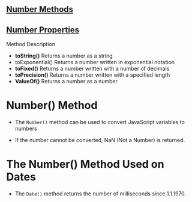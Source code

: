 # 
## [Number Methods](https://www.w3schools.com/js/js_number_methods.asp)

## [Number Properties](https://www.w3schools.com/js/js_number_properties.asp)


Method	Description

* **toString()**	Returns a number as a string
* toExponential()	Returns a number written in exponential notation
* **toFixed()**	Returns a number written with a number of decimals
* **toPrecision()**	Returns a number written with a specified length
* **ValueOf()**	Returns a number as a number

# Number() Method

* The `Number()` method can be used to convert JavaScript variables to numbers

* If the number cannot be converted, NaN (Not a Number) is returned.

# The Number() Method Used on Dates

* The `Date()` method returns the number of milliseconds since 1.1.1970.